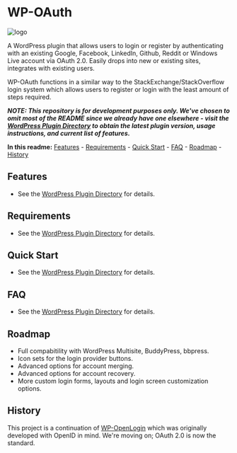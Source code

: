 WP-OAuth
========

![logo](http://files.glassocean.net/github/wp-oauth-logo.png)

A WordPress plugin that allows users to login or register by authenticating with an existing Google, Facebook, LinkedIn, Github, Reddit or Windows Live account via OAuth 2.0. Easily drops into new or existing sites, integrates with existing users.

WP-OAuth functions in a similar way to the StackExchange/StackOverflow login system which allows users to register or login with the least amount of steps required.

***NOTE: This repository is for development purposes only. We've chosen to omit most of the README since we already have one elsewhere - visit the [WordPress Plugin Directory](https://wordpress.org/plugins/wp-oauth/) to obtain the latest plugin version, usage instructions, and current list of features.***

**In this readme:** [Features](#features) - [Requirements](#requirements) - [Quick Start](#quick-start) - [FAQ](#faq) - [Roadmap](#roadmap) - [History](#history)

Features
--------
* See the [WordPress Plugin Directory](https://wordpress.org/plugins/wp-oauth/) for details.

Requirements
------------
* See the [WordPress Plugin Directory](https://wordpress.org/plugins/wp-oauth/installation/) for details.

Quick Start
-----------
* See the [WordPress Plugin Directory](https://wordpress.org/plugins/wp-oauth/installation/) for details.

FAQ
---
* See the [WordPress Plugin Directory](https://wordpress.org/plugins/wp-oauth/faq/) for details.

Roadmap
-------
* Full compabitility with WordPress Multisite, BuddyPress, bbpress.
* Icon sets for the login provider buttons.
* Advanced options for account merging.
* Advanced options for account recovery.
* More custom login forms, layouts and login screen customization options.

History
-------
This project is a continuation of [WP-OpenLogin](http://github.com/perrybutler/wp-openlogin) which was originally developed with OpenID in mind. We're moving on; OAuth 2.0 is now the standard.

